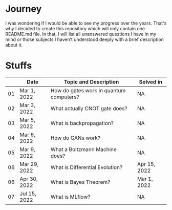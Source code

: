 # Journey
I was wondering if I would be able to see my progress over the years. That's why I decided to create this repository which will only contain one README.md file. In that, I will list all unanswered questions I have in my mind or those subjects I haven’t understood deeply with a brief description about it.

# Stuffs
|  | Date | Topic and Description | Solved in |
| ----- | ---- | --------------------- | --------- | 
| 01 | Mar 1, 2022 | How do gates work in quantum computers? | NA |
| 02 | Mar 3, 2022 | What actually CNOT gate does?           | NA |
| 03 | Mar 5, 2022 | What is backpropagation?                | NA |
| 04 | Mar 6, 2022 | How do GANs work?                       | NA |
| 05 | Mar 9, 2022 | What a Boltzmann Machine does?          | NA |
| 06 | Mar 29, 2022| What is Differential Evolution?         | Apr 15, 2022 |
| 06 | Apr 30, 2022| What is Bayes Theorem?                  | Mar 1, 2022 |
| 07 | Jul 15, 2022| What is MLflow?                         | NA |
